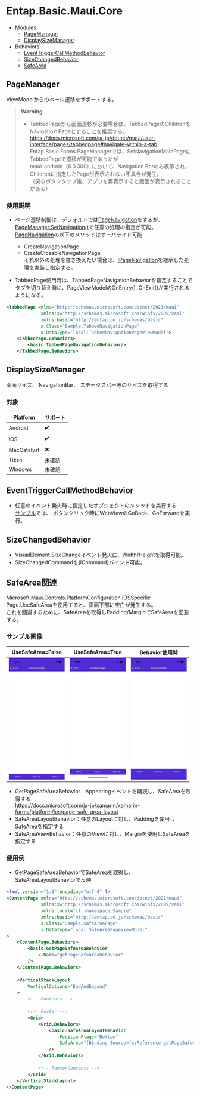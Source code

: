 # Entap.Basic.Maui.Core
* Modules
  * [PageManager](#pagemanager)  
  * [DisplaySizeManager](#displaysizemanager)  
* Behaviors
  * [EventTriggerCallMethodBehavior](#eventtriggercallmethodbehavior)
  * [SizeChangedBehavior](#sizechangedbehavior)
  * [SafeArea](#safearea関連)


## PageManager
ViewModelからのページ遷移をサポートする。

> **Warning**
> * TabbedPageから画面遷移が必要場合は、TabbedPageのChildrenをNavigatioｎPageとすることを推奨する。  
> https://docs.microsoft.com/ja-jp/dotnet/maui/user-interface/pages/tabbedpage#navigate-within-a-tab
> Entap.Basic.Forms.PageManagerでは、SetNavigationMainPageにTabbedPageで遷移が可能であったが  
> maui-android（6.0.300）において、Navigation Barのみ表示され、Childrenに指定したPageが表示されない不具合が発生。  
> （戻るボタンタップ後、アプリを再表示すると画面が表示されることがある）  
  
### 使用説明  
* ページ遷移制御は、デフォルトでは[PageNavigation](/source/Entap.Basic.Maui.Core/Entap.Basic.Maui.Core/Shared/PageManager/PageNavigation/PageNavigation.cs)をするが、[PageManager.SetNavigation()](/source/Entap.Basic.Maui.Core/Entap.Basic.Maui.Core/Shared/PageManager/PageManager.cs#L24)で任意の処理の指定が可能。　　
[PageNavigation](/source/Entap.Basic.Maui.Core/Entap.Basic.Maui.Core/Shared/PageManager/PageNavigation/PageNavigation.cs)の以下のメソッドはオーバライド可能　
    * CreateNavigationPage  
    * CreateClosableNavigationPage  
それ以外の処理を書き換えたい場合は、[IPageNavigation](/source/Entap.Basic.Maui.Core/Entap.Basic.Maui.Core/Shared/PageManager/PageNavigation/IPageNavigation.cs)を継承した処理を実装し指定する。

  
* TabbedPage使用時は、TabbedPageNavigationBehaviorを指定することで  
タブを切り替え時に、PageViewModelのOnEntry(), OnExit()が実行されるようになる。
```xml
<TabbedPage xmlns="http://schemas.microsoft.com/dotnet/2021/maui"
             xmlns:x="http://schemas.microsoft.com/winfx/2009/xaml"
             xmlns:basic="http://entap.co.jp/schemas/basic"
             x:Class="Sample.TabbedNavigationPage"
             x:DataType="local:TabbedNavigationPageViewModel">
    <TabbedPage.Behaviors>
        <basic:TabbedPageNavigationBehavior/>
    </TabbedPage.Behaviors>
```
## DisplaySizeManager
画面サイズ、 NavigationBar、 ステータスバー等のサイズを取得する
### 対象
| Platform | サポート |
| -------- | ------- |
| Android | ✔️ |
| iOS | ✔️ |
| MacCatalyst | ✖️ |
| Tizen | 未確認 |
| WIndows | 未確認 |

## EventTriggerCallMethodBehavior
* 任意のイベント発火時に指定したオブジェクトのメソッドを実行する  
[サンプル](/source/Entap.Basic.Maui.Core/README.md#eventtriggercallmethodbehavior)では、
ボタンクリック時にWebViewのGoBack、GoForwardを実行。  

## SizeChangedBehavior
* VisualElement.SizeChangeイベント発火に、Width/Heightを取得可能。
* SizeChangedCommandを(ICommand<Size>)バインド可能。

## SafeArea関連  
Microsoft.Maui.Controls.PlatformConfiguration.iOSSpecific  
Page.UseSafeAreaを使用すると、画面下部に空白が発生する。  
これを回避するために、SafeAreaを取得しPadding/MarginでSafeAreaを回避する。  
### サンプル画像
| UseSafeArea=False | UseSafeArea=True | Behavior使用時 |
| -------- | ------- | ------- |
| <img src="images/useSafeArea_false.png" width="150" /> |  <img src="images/useSafeArea_true.png" width="150" /> | <img src="images/use_SafeAreaBehavior.png" width="150" /> |

* GetPageSafeAreaBehavior：Appearingイベントを購読し、SafeAreaを取得する　<br/>
 https://docs.microsoft.com/ja-jp/xamarin/xamarin-forms/platform/ios/page-safe-area-layout
* SafeAreaLayoutBehavior：任意のLayoutに対し、Paddingを使用しSafeAreaを指定する　　
* SafeAreaViewBehavior：任意のViewに対し、Marginを使用しSafeAreaを指定する　　

### 使用例
* GetPageSafeAreaBehaviorでSafeAreaを取得し、SafeAreaLayoutBehaviorで反映
```xml
<?xml version="1.0" encoding="utf-8" ?>
<ContentPage xmlns="http://schemas.microsoft.com/dotnet/2021/maui"
             xmlns:x="http://schemas.microsoft.com/winfx/2009/xaml"
             xmlns:local="clr-namespace:Sample"
             xmlns:basic="http://entap.co.jp/schemas/basic"
             x:Class="Sample.SafeAreaPage"
             x:DataType="local:SafeAreaPageViewModel"
>
    <ContentPage.Behaviors>
        <basic:GetPageSafeAreaBehavior
            x:Name="getPageSafeAreaBehavior"
        />
    </ContentPage.Behaviors>

    <VerticalStackLayout
        VerticalOptions="EndAndExpand"
    >
        <!-- Contents -->

        <!-- Footer -->
        <Grid>
            <Grid.Behaviors>
                <basic:SafeAreaLayoutBehavior
                    PositionFlags="Bottom"
                    SafeArea="{Binding Source={x:Reference getPageSafeAreaBehavior}, Path=SafeArea}"
                />
            </Grid.Behaviors>

            <!-- FooterContents -->
        </Grid>
    </VerticalStackLayout>
</ContentPage>
```
